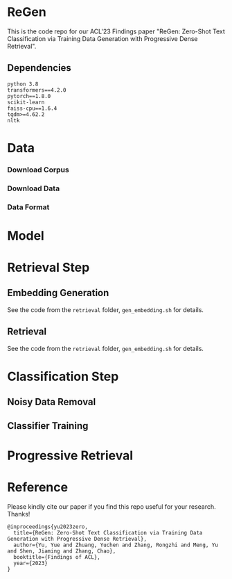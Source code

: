 # ReGen
This is the code repo for our ACL'23 Findings paper "ReGen: Zero-Shot Text Classification via Training Data Generation with Progressive Dense Retrieval".


## Dependencies
```
python 3.8
transformers==4.2.0
pytorch==1.8.0
scikit-learn
faiss-cpu==1.6.4
tqdm>=4.62.2
nltk
```

# Data
### Download Corpus

### Download Data

### Data Format

# Model 


# Retrieval Step
## Embedding Generation
See the code from the  `retrieval` folder, `gen_embedding.sh` for details.

## Retrieval
See the code from the  `retrieval` folder, `gen_embedding.sh` for details.

# Classification Step
## Noisy Data Removal

## Classifier Training


# Progressive Retrieval



# Reference
Please kindly cite our paper if you find this repo useful for your research. Thanks!
```
@inproceedings{yu2023zero,
  title={ReGen: Zero-Shot Text Classification via Training Data Generation with Progressive Dense Retrieval},
  author={Yu, Yue and Zhuang, Yuchen and Zhang, Rongzhi and Meng, Yu and Shen, Jiaming and Zhang, Chao},
  booktitle={Findings of ACL},
  year={2023}
}
```